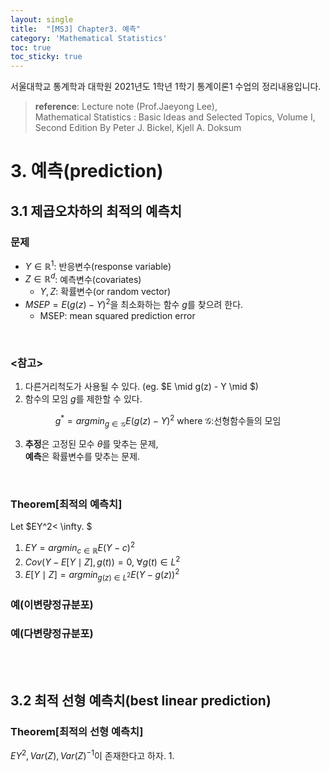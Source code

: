 ```yaml
---
layout: single
title:  "[MS3] Chapter3. 예측"
category: 'Mathematical Statistics'
toc: true
toc_sticky: true
---
```



서울대학교 통계학과 대학원 2021년도 1학년 1학기 통계이론1 수업의 정리내용입니다. <br/>
> **reference**: Lecture note (Prof.Jaeyong Lee),<br/> Mathematical Statistics : Basic Ideas and Selected Topics, Volume I, Second Edition By Peter J. Bickel, Kjell A. Doksum


# 3. 예측(prediction)

## 3.1 제곱오차하의 최적의 예측치

### 문제
* $Y \in \mathbb{R}^1$: 반응변수(response variable)
* $Z \in \mathbb{R}^d$: 예측변수(covariates)
   - $Y,Z$: 확률변수(or random vector)
* $MSEP = E(g(z)-Y)^2$을 최소화하는 함수 $g$를 찾으려 한다.
   - MSEP: mean squared prediction error

<br/>


### <참고>
1. 다른거리척도가 사용될 수 있다. (eg. $E \mid g(z) - Y \mid $)
2. 함수의 모임 $g$를 제한할 수 있다.

<center>

$g^* = argmin_{g\in \mathscr{G}}E(g(z)-Y)^2$ where $\mathscr{G}:$선형함수들의 모임

</center>


3. **추정**은 고정된 모수 $\theta$를 맞추는 문제,<br/> **예측**은 확률변수를 맞추는 문제.

<br/>

### $\textbf{Theorem[최적의 예측치]}$
Let $EY^2< \infty.  $
1. $EY = argmin_{c \in \mathbb{R}}E(Y-c)^2$
2. $Cov(Y-E[Y\mid Z], g(t))=0, ~\forall g(t) \in L^2$
3. $E[Y\mid Z] = argmin_{g(z) \in L^2}E(Y-g(z))^2$

### 예(이변량정규분포)
### 예(다변량정규분포)

<br/><br/>

## 3.2 최적 선형 예측치(best linear prediction)
### $\textbf{Theorem[최적의 선형 예측치]}$
$EY^2, Var(Z), Var(Z)^{-1}$이 존재한다고 하자.
1. 